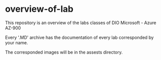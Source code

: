 # overview-of-lab
This repository is an overview of the labs classes of DIO Microsoft - Azure AZ-900

Every '.MD' archive has the documentation of every lab corresponded by your name.

The corresponded images will be in the assests directory.
